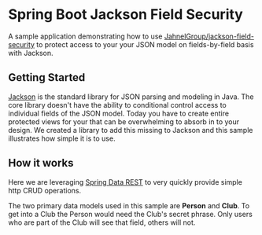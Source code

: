 # Spring Boot Jackson Field Security

A sample application demonstrating how to use [JahnelGroup/jackson-field-security](https://github.com/JahnelGroup/jackson-field-security) to protect access to your your JSON model on fields-by-field basis with Jackson.

## Getting Started

[Jackson](https://github.com/FasterXML/jackson) is the standard library for JSON parsing and modeling in Java. The core library doesn't have the ability to conditional control access to individual fields of the JSON model. Today you have to create entire protected views for your that can be overwhelming to absorb in to your design. We created a library to add this missing to Jackson and this sample illustrates how simple it is to use. 

## How it works

Here we are leveraging [Spring Data REST](https://projects.spring.io/spring-data-rest/) to very quickly provide simple http CRUD operations. 

The two primary data models used in this sample are **Person** and **Club**. To get into a Club the Person would need the Club's secret phrase. Only users who are part of the Club will see that field, others will not.

